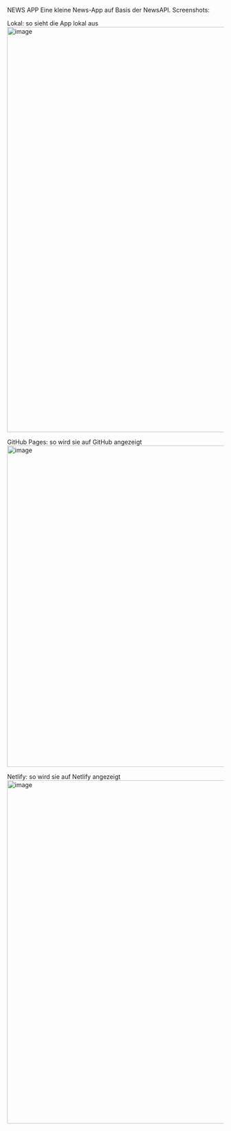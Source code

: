 NEWS APP
Eine kleine News-App auf Basis der NewsAPI.
Screenshots:

Lokal: so sieht die App lokal aus
<img width="1667" height="941" alt="image" src="https://github.com/user-attachments/assets/35fc75d7-9372-4b82-8eeb-827578c57026" />

GitHub Pages: so wird sie auf GitHub angezeigt
<img width="1462" height="746" alt="image" src="https://github.com/user-attachments/assets/8f72bc7d-b4ae-47a7-946b-662bddb63a98" />

Netlify: so wird sie auf Netlify angezeigt
<img width="1523" height="797" alt="image" src="https://github.com/user-attachments/assets/0d6ec299-212d-420c-bc90-8d704a7c9655" />


